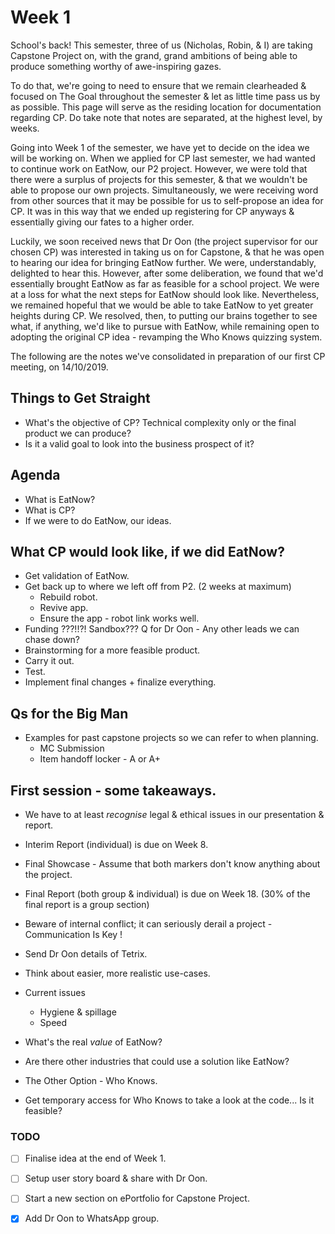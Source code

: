 # Week 1
School's back! This semester, three of us (Nicholas, Robin, & I) are taking Capstone Project on, with the grand, grand ambitions of being able to produce something worthy of awe-inspiring gazes.

To do that, we're going to need to ensure that we remain clearheaded & focused on The Goal throughout the semester & let as little time pass us by as possible. This page will serve as the residing location for documentation regarding CP. Do take note that notes are separated, at the highest level, by weeks.

Going into Week 1 of the semester, we have yet to decide on the idea we will be working on. When we applied for CP last semester, we had wanted to continue work on EatNow, our P2 project. However, we were told that there were a surplus of projects for this semester, & that we wouldn't be able to propose our own projects. Simultaneously, we were receiving word from other sources that it may be possible for us to self-propose an idea for CP. It was in this way that we ended up registering for CP anyways & essentially giving our fates to a higher order. 

Luckily, we soon received news that Dr Oon (the project supervisor for our chosen CP) was interested in taking us on for Capstone, & that he was open to hearing our idea for bringing EatNow further. We were, understandably, delighted to hear this. However, after some deliberation, we found that we'd essentially brought EatNow as far as feasible for a school project. We were at a loss for what the next steps for EatNow should look like. Nevertheless, we remained hopeful that we would be able to take EatNow to yet greater heights during CP. We resolved, then, to putting our brains together to see what, if anything, we'd like to pursue with EatNow, while remaining open to adopting the original CP idea - revamping the Who Knows quizzing system. 

The following are the notes we've consolidated in preparation of our first CP meeting, on 14/10/2019.

## Things to Get Straight
- What's the objective of CP? Technical complexity only or the final product we can produce?
- Is it a valid goal to look into the business prospect of it?

## Agenda
- What is EatNow?
- What is CP? 
- If we were to do EatNow, our ideas.

## What CP would look like, if we did EatNow?
- Get validation of EatNow.
- Get back up to where we left off from P2. (2 weeks at maximum)
    - Rebuild robot.
    - Revive app.
    - Ensure the app - robot link works well.
- Funding ???!!?! Sandbox??? Q for Dr Oon - Any other leads we can chase down?
- Brainstorming for a more feasible product.
- Carry it out. 
- Test.
- Implement final changes + finalize everything.

## Qs for the Big Man
- Examples for past capstone projects so we can refer to when planning.
    - MC Submission
    - Item handoff locker - A or A+

## First session - some takeaways.
- We have to at least *recognise* legal & ethical issues in our presentation & report.
- Interim Report (individual) is due on Week 8.
- Final Showcase - Assume that both markers don't know anything about the project.
- Final Report (both group & individual) is due on Week 18. (30% of the final report is a group section)
- Beware of internal conflict; it can seriously derail a project - Communication Is Key !

- Send Dr Oon details of Tetrix.

- Think about easier, more realistic use-cases.
- Current issues
    - Hygiene & spillage
    - Speed
- What's the real *value* of EatNow?
- Are there other industries that could use a solution like EatNow?

- The Other Option - Who Knows.
- Get temporary access for Who Knows to take a look at the code... Is it feasible?

### TODO
- [ ] Finalise idea at the end of Week 1.
- [ ] Setup user story board & share with Dr Oon.
- [ ] Start a new section on ePortfolio for Capstone Project.
- [x] Add Dr Oon to WhatsApp group.

